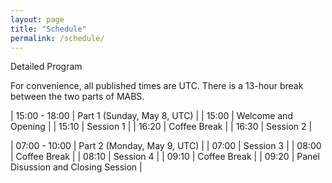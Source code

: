 ```yaml
---
layout: page
title: "Schedule"
permalink: /schedule/
---
```


Detailed Program

For convenience, all published times are UTC. There is a 13-hour break between the two parts of MABS. 

| 15:00 - 18:00 | Part 1 (Sunday, May 8, UTC) |
| 15:00 | Welcome and Opening |
| 15:10 | Session 1 |
| 16:20 | Coffee Break |
| 16:30 | Session 2 |

| 07:00 - 10:00 | Part 2 (Monday, May 9, UTC) |
| 07:00 | Session 3 |
| 08:00 | Coffee Break |
| 08:10 | Session 4 |
| 09:10 | Coffee Break |
| 09:20 | Panel Disussion and Closing Session |
